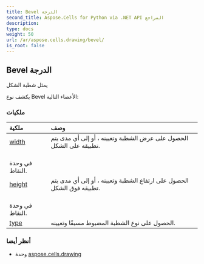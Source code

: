 ```yaml
---
title: Bevel الدرجة
second_title: Aspose.Cells for Python via .NET API المراجع
description:
type: docs
weight: 50
url: /ar/aspose.cells.drawing/bevel/
is_root: false
---
```

##  Bevel الدرجة
يمثل شطبة الشكل



يكشف نوع Bevel الأعضاء التالية:

###  ملكيات
| ملكية| وصف|
| :- | :- |
| [width](/cells/python-net/ar/aspose.cells.drawing/bevel/width) | الحصول على عرض الشطبة وتعيينه ، أو إلى أي مدى يتم تطبيقه على الشكل.<br/> في وحدة النقاط.|
| [height](/cells/python-net/ar/aspose.cells.drawing/bevel/height) | الحصول على ارتفاع الشطبة وتعيينه ، أو إلى أي مدى يتم تطبيقه فوق الشكل.<br/> في وحدة النقاط.|
| [type](/cells/python-net/ar/aspose.cells.drawing/bevel/type) | الحصول على نوع الشطبة المضبوط مسبقًا وتعيينه.|



###  أنظر أيضا
* وحدة [aspose.cells.drawing](..)
